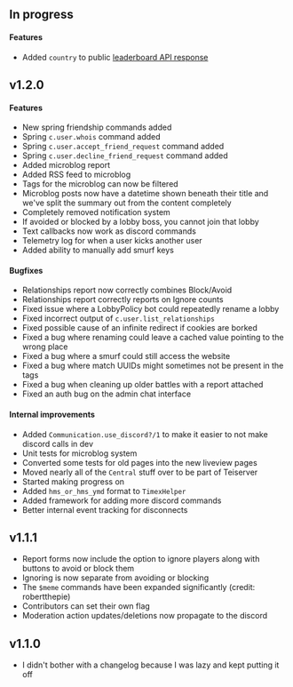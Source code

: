 ## In progress
#### Features
- Added `country` to public [leaderboard API response](https://server4.beyondallreason.info/teiserver/api/public/leaderboard/Team)

## v1.2.0
#### Features
- New spring friendship commands added
- Spring `c.user.whois` command added
- Spring `c.user.accept_friend_request` command added
- Spring `c.user.decline_friend_request` command added
- Added microblog report
- Added RSS feed to microblog
- Tags for the microblog can now be filtered
- Microblog posts now have a datetime shown beneath their title and we've split the summary out from the content completely
- Completely removed notification system
- If avoided or blocked by a lobby boss, you cannot join that lobby
- Text callbacks now work as discord commands
- Telemetry log for when a user kicks another user
- Added ability to manually add smurf keys

#### Bugfixes
- Relationships report now correctly combines Block/Avoid
- Relationships report correctly reports on Ignore counts
- Fixed issue where a LobbyPolicy bot could repeatedly rename a lobby
- Fixed incorrect output of `c.user.list_relationships`
- Fixed possible cause of an infinite redirect if cookies are borked
- Fixed a bug where renaming could leave a cached value pointing to the wrong place
- Fixed a bug where a smurf could still access the website
- Fixed a bug where match UUIDs might sometimes not be present in the tags
- Fixed a bug when cleaning up older battles with a report attached
- Fixed an auth bug on the admin chat interface

#### Internal improvements
- Added `Communication.use_discord?/1` to make it easier to not make discord calls in dev
- Unit tests for microblog system
- Converted some tests for old pages into the new liveview pages
- Moved nearly all of the `Central` stuff over to be part of Teiserver
- Started making progress on
- Added `hms_or_hms_ymd` format to `TimexHelper`
- Added framework for adding more discord commands
- Better internal event tracking for disconnects

## v1.1.1
* Report forms now include the option to ignore players along with buttons to avoid or block them
* Ignoring is now separate from avoiding or blocking
* The `$meme` commands have been expanded significantly (credit: robertthepie)
* Contributors can set their own flag
* Moderation action updates/deletions now propagate to the discord

## v1.1.0

- I didn't bother with a changelog because I was lazy and kept putting it off
